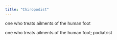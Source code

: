 ```yaml
---
title: "Chiropodist"
---
```

one who treats ailments of the human foot

one who treats ailments of the human foot; podiatrist

